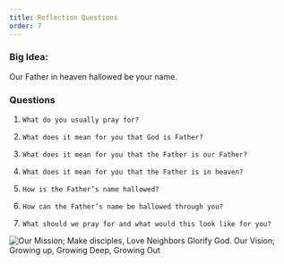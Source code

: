 ```yaml
---
title: Reflection Questions
order: 7
---
```


### Big Idea: 
Our Father in heaven hallowed be your name. 

### Questions
1.     What do you usually pray for? 
2.     What does it mean for you that God is Father? 
3.     What does it mean for you that the Father is our Father? 
4.     What does it mean for you that the Father is in heaven? 
5.     How is the Father’s name hallowed? 
6.     How can the Father’s name be hallowed through you? 
7.     What should we pray for and what would this look like for you? 


![Our Mission; Make disciples, Love Neighbors Glorify God. Our Vision; Growing up, Growing Deep, Growing Out](https://raw.githubusercontent.com/stgeorgeshurstville/bulletin/main/images/upload.JPG)
